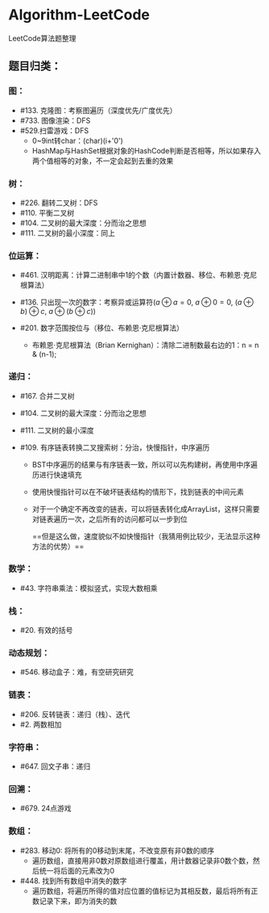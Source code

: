 # Algorithm-LeetCode
LeetCode算法题整理



## 题目归类：

### 图：

* #133. 克隆图：考察图遍历（深度优先/广度优先）
* #733. 图像渲染：DFS
* #529.扫雷游戏：DFS
  * 0~9int转char：(char)(i+'0')
  * HashMap与HashSet根据对象的HashCode判断是否相等，所以如果存入两个值相等的对象，不一定会起到去重的效果



### 树：

* #226. 翻转二叉树：DFS
* #110. 平衡二叉树
* #104. 二叉树的最大深度：分而治之思想
* #111. 二叉树的最小深度：同上



### 位运算：

* #461. 汉明距离：计算二进制串中1的个数（内置计数器、移位、布赖恩·克尼根算法）

* #136. 只出现一次的数字：考察异或运算符($a\oplus a = 0$, $a \oplus 0 = 0$, $(a \oplus b)\oplus c$, $a\oplus(b\oplus c)$)

* #201. 数字范围按位与（移位、布赖恩·克尼根算法）

  * 布赖恩·克尼根算法（Brian Kernighan）：清除二进制数最右边的1：n = n & (n-1);

  



### 递归：

* #167. 合并二叉树

* #104. 二叉树的最大深度：分而治之思想

* #111. 二叉树的最小深度

* #109. 有序链表转换二叉搜索树：分治，快慢指针，中序遍历

  * BST中序遍历的结果与有序链表一致，所以可以先构建树，再使用中序遍历进行快速填充

  * 使用快慢指针可以在不破坏链表结构的情形下，找到链表的中间元素

  * 对于一个确定不再改变的链表，可以将链表转化成ArrayList，这样只需要对链表遍历一次，之后所有的访问都可以一步到位

    ==但是这么做，速度貌似不如快慢指针（我猜用例比较少，无法显示这种方法的优势）==



### 数学：

* #43. 字符串乘法：模拟竖式，实现大数相乘



### 栈：

* #20. 有效的括号



### 动态规划：

* #546. 移动盒子：难，有空研究研究



### 链表：

* #206. 反转链表：递归（栈）、迭代
* #2. 两数相加



### 字符串：

* #647. 回文子串：递归



### 回溯：

* #679. 24点游戏



### 数组：

* #283. 移动0: 将所有的0移动到末尾，不改变原有非0数的顺序
  * 遍历数组，直接用非0数对原数组进行覆盖，用计数器记录非0数个数，然后统一将后面的元素改为0
* #448. 找到所有数组中消失的数字
  * 遍历数组，将遍历所得的值对应位置的值标记为其相反数，最后将所有正数记录下来，即为消失的数